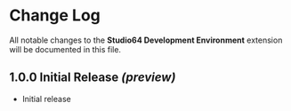 # Change Log
All notable changes to the **Studio64 Development Environment** extension will be documented in this file.

## 1.0.0 Initial Release _(preview)_
- Initial release
